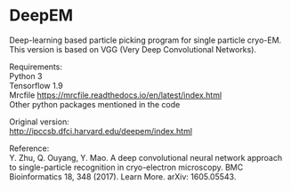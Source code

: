 # DeepEM
Deep-learning based particle picking program for single particle cryo-EM.  
This version is based on VGG (Very Deep Convolutional Networks).

Requirements:  
Python 3  
Tensorflow 1.9  
Mrcfile https://mrcfile.readthedocs.io/en/latest/index.html  
Other python packages mentioned in the code

Original version:  
http://ipccsb.dfci.harvard.edu/deepem/index.html

Reference:  
Y. Zhu, Q. Ouyang, Y. Mao. A deep convolutional neural network approach to single-particle recognition in cryo-electron microscopy. BMC Bioinformatics 18, 348 (2017). Learn More. arXiv: 1605.05543.
